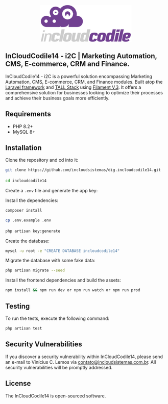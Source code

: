 <p align="center"><a href="https://incloudsistemas.com.br" target="_blank"><img src="https://github.com/incloudsistemas/dig.incloudcodile14/blob/main/public/images/filament/i2c-loader.png" alt="The i2C | Marketing Automation, CMS, E-commerce, CRM and Finance logo."></a></p>

## InCloudCodile14 - i2C | Marketing Automation, CMS, E-commerce, CRM and Finance.

InCloudCodile14 - i2C is a powerful solution encompassing Marketing Automation, CMS, E-commerce, CRM, and Finance modules. Built atop the <a href="https://laravel.com/" target="_blank">Laravel framework</a> and <a href="https://tallstack.dev/" target="_blank">TALL Stack</a> using <a href="https://filamentphp.com/" target="_blank">Filament V.3</a>. It offers a comprehensive solution for businesses looking to optimize their processes and achieve their business goals more efficiently.

## Requirements

- PHP 8.2+
- MySQL 8+

## Installation

Clone the repository and cd into it:

```bash
git clone https://github.com/incloudsistemas/dig.incloudcodile14.git

cd incloudcodile14
```

Create a `.env` file and generate the app key:

Install the dependencies:

```bash
composer install
```

```bash
cp .env.example .env

php artisan key:generate
```

Create the database:

```bash
mysql -u root -e "CREATE DATABASE incloudcodile14"
```

Migrate the database with some fake data:

```bash
php artisan migrate --seed
```

Install the frontend dependencies and build the assets:

```bash
npm install && npm run dev or npm run watch or npm run prod
```

## Testing

To run the tests, execute the following command:

```bash
php artisan test
```

## Security Vulnerabilities

If you discover a security vulnerability within InCloudCodile14, please send an e-mail to Vinícius C. Lemos via [contato@incloudsistemas.com.br](mailto:contato@incloudsistemas.com.br). All security vulnerabilities will be promptly addressed.

## License

The InCloudCodile14 is open-sourced software.
